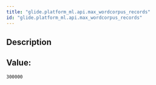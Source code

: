 ```yaml
---
title: "glide.platform_ml.api.max_wordcorpus_records"
id: "glide.platform_ml.api.max_wordcorpus_records"
---
```

## Description



## Value: 
```
300000
```